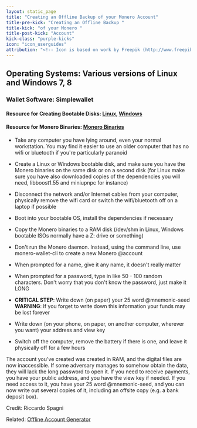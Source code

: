 ```yaml
---
layout: static_page
title: "Creating an Offline Backup of your Monero Account"
title-pre-kick: "Creating an Offline Backup "
title-kick: "of your Monero "
title-post-kick: "Account"
kick-class: "purple-kicks"
icon: "icon_userguides"
attribution: "<!-- Icon is based on work by Freepik (http://www.freepik.com) and is licensed under Creative Commons BY 3.0 -->"
---
```

 
## Operating Systems:  Various versions of Linux and Windows 7, 8
 
### Wallet Software:  Simplewallet
 
#### Resource for Creating Bootable Disks:  [Linux](http://www.pendrivelinux.com/),       [Windows](https://www.microsoft.com/en-us/download/windows-usb-dvd-download-tool)
 
#### Resource for Monero Binaries:  [Monero Binaries](https://getmonero.org/downloads/)
 
- Take any computer you have lying around, even your normal workstation. You may find it easier to use an older computer that has no wifi or bluetooth if you're particularly paranoid
 
- Create a Linux or Windows bootable disk, and make sure you have the Monero binaries on the same disk or on a second disk (for Linux make sure you have also downloaded copies of the dependencies you will need, libboost1.55 and miniupnpc for instance)
 
- Disconnect the network and/or Internet cables from your computer, physically remove the wifi card or switch the wifi/bluetooth off on a laptop if possible
 
- Boot into your bootable OS, install the dependencies if necessary
 
- Copy the Monero binaries to a RAM disk (/dev/shm in Linux, Windows bootable ISOs normally have a Z: drive or something)
 
- Don't run the Monero daemon. Instead, using the command line, use monero-wallet-cli to create a new Monero @account
 
- When prompted for a name, give it any name, it doesn't really matter
 
- When prompted for a password, type in like 50 - 100 random characters. Don't worry that you don't know the password, just make it LONG
 
- **CRITICAL STEP**: Write down (on paper) your 25 word @mnemonic-seed  
**WARNING**:  If you forget to write down this information your funds may be lost forever
 
- Write down (on your phone, on paper, on another computer, wherever you want) your address and view key
 
- Switch off the computer, remove the battery if there is one, and leave it physically off for a few hours
 
The account you've created was created in RAM, and the digital files are now inaccessible. If some adversary manages to somehow obtain the data, they will lack the long password to open it. If you need to receive payments, you have your public address, and you have the view key if needed. If you need access to it, you have your 25 word @mnemonic-seed, and you can now write out several copies of it, including an offsite copy (e.g. a bank deposit box).
 
Credit:  Riccardo Spagni
 
Related:  [Offline Account Generator](http://moneroaddress.org/)
